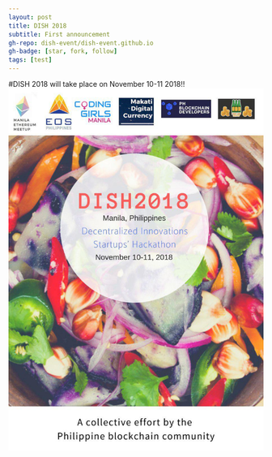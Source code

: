 ```yaml
---
layout: post
title: DISH 2018
subtitle: First announcement
gh-repo: dish-event/dish-event.github.io
gh-badge: [star, fork, follow]
tags: [test]
---
```


#DISH 2018 will take place on November 10-11 2018!!
![Poster](/img/posterv1.jpg)
